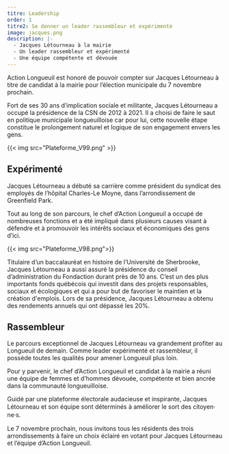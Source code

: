 ```yaml
---
titre: Leadership
order: 1
titre2: Se donner un leader rassembleur et expérimenté
image: jacques.png
description: |-
  - Jacques Létourneau à la mairie
  - Un leader rassembleur et expérimenté
  - Une équipe compétente et dévouée
---
```

Action Longueuil est honoré de pouvoir compter
sur Jacques Létourneau à titre de candidat à la
mairie pour l’élection municipale du 7 novembre
prochain.

Fort de ses 30 ans d’implication sociale et militante,
Jacques Létourneau a occupé la présidence de la
CSN de 2012 à 2021. Il a choisi de faire le saut en
politique municipale longueuilloise car pour lui,
cette nouvelle étape constitue le prolongement
naturel et logique de son engagement envers les
gens.

{{< img src="Plateforme_V99.png" >}}

## Expérimenté

Jacques Létourneau a débuté sa carrière comme
président du syndicat des employés de l’hôpital Charles-Le Moyne, dans l’arrondissement de Greenfield Park.

Tout au long de son parcours, le chef d’Action Longueuil
a occupé de nombreuses fonctions et a été impliqué
dans plusieurs causes visant à défendre et à promouvoir
les intérêts sociaux et économiques des gens d’ici.

{{< img src="Plateforme_V98.png">}}

Titulaire d’un baccalauréat en histoire de l’Université de
Sherbrooke, Jacques Létourneau a aussi assuré la
présidence du conseil d’administration du Fondaction
durant près de 10 ans. C’est un des plus importants
fonds québécois qui investit dans des projets
responsables, sociaux et écologiques et qui a pour but
de favoriser le maintien et la création d'emplois. Lors de
sa présidence, Jacques Létourneau a obtenu des
rendements annuels qui ont dépassé les 20%.

## Rassembleur

Le parcours exceptionnel de Jacques Létourneau
va grandement profiter au Longueuil de demain.
Comme leader expérimenté et rassembleur, il
possède toutes les qualités pour amener Longueuil
plus loin.

Pour y parvenir, le chef d’Action Longueuil et
candidat à la mairie a réuni une équipe de femmes
et d’hommes dévouée, compétente et bien ancrée
dans la communauté longueuilloise.

Guidé par une plateforme électorale audacieuse et
inspirante, Jacques Létourneau et son équipe sont
déterminés à améliorer le sort des citoyen⸱ne⸱s.

Le 7 novembre prochain, nous invitons tous les
résidents des trois arrondissements à faire un choix
éclairé en votant pour Jacques Létourneau et
l’équipe d’Action Longueuil.